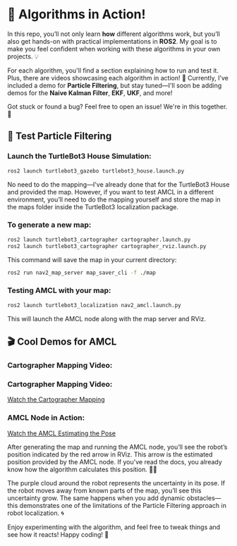 # 🚀 Algorithms in Action!

In this repo, you’ll not only learn **how** different algorithms work, but you’ll also get hands-on with practical implementations in **ROS2**. My goal is to make you feel confident when working with these algorithms in your own projects. 💡

For each algorithm, you'll find a section explaining how to run and test it. Plus, there are videos showcasing each algorithm in action! 🎥 Currently, I’ve included a demo for **Particle Filtering**, but stay tuned—I'll soon be adding demos for the **Naive Kalman Filter**, **EKF**, **UKF**, and more!

Got stuck or found a bug? Feel free to open an issue! We're in this together. 🙌

## 🧪 Test Particle Filtering

### Launch the TurtleBot3 House Simulation:
```bash
ros2 launch turtlebot3_gazebo turtlebot3_house.launch.py
```
No need to do the mapping—I've already done that for the TurtleBot3 House and provided the map. However, if you want to test AMCL in a different environment, you’ll need to do the mapping yourself and store the map in the maps folder inside the TurtleBot3 localization package.

### To generate a new map:
```bash
ros2 launch turtlebot3_cartographer cartographer.launch.py
ros2 launch turtlebot3_cartographer cartographer_rviz.launch.py
```
This command will save the map in your current directory:
```bash
ros2 run nav2_map_server map_saver_cli -f ./map
```
### Testing AMCL with your map:
```bash
ros2 launch turtlebot3_localization nav2_amcl.launch.py
```
This will launch the AMCL node along with the map server and RViz.

## 🎬 Cool Demos for AMCL
### Cartographer Mapping Video:
### Cartographer Mapping Video:
[Watch the Cartographer Mapping ](https://drive.google.com/file/d/1isxhJCdbXPcoUlg7lP8My6Yyl4TPG2s3/view?usp=sharing)

### AMCL Node in Action:
[Watch the AMCL Estimating the Pose](https://drive.google.com/file/d/1tEZa_xPYZTp8tqLAbAWiHp0c97ERDbcT/view?usp=sharing)



After generating the map and running the AMCL node, you’ll see the robot’s position indicated by the red arrow in RViz. This arrow is the estimated position provided by the AMCL node. If you've read the docs, you already know how the algorithm calculates this position. 🚗💨

The purple cloud around the robot represents the uncertainty in its pose. If the robot moves away from known parts of the map, you’ll see this uncertainty grow. The same happens when you add dynamic obstacles—this demonstrates one of the limitations of the Particle Filtering approach in robot localization. 🌀

Enjoy experimenting with the algorithm, and feel free to tweak things and see how it reacts! Happy coding! 🎉